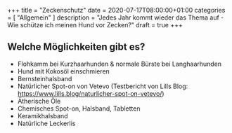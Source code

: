 +++
title =  "Zeckenschutz"
date = 2020-07-17T08:00:00+01:00
categories = [
    "Allgemein"
]
description = "Jedes Jahr kommt wieder das Thema auf - Wie schütze ich meinen Hund vor Zecken?"
draft = true
+++

## Welche Möglichkeiten gibt es?
- Flohkamm bei Kurzhaarhunden & normale Bürste bei Langhaarhunden
- Hund mit Kokosöl einschmieren
- Bernsteinhalsband
- Natürlicher Spot-on von Vetevo (Testbericht von Lills Blog: https://www.lills.blog/naturlicher-spot-on-vetevo/)
- Ätherische Öle
- Chemisches Spot-on, Halsband, Tabletten
- Keramikhalsband
- Natürliche Leckerlis

